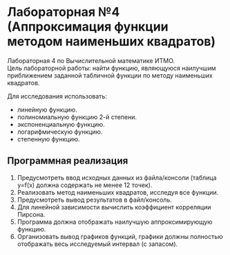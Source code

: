 # Лабораторная №4 (Аппроксимация функции методом наименьших квадратов)
Лабораторная 4 по Вычислительной математике ИТМО.  
Цель лабораторной работы: найти функцию, являющуюся наилучшим приближением заданной табличной функции по методу наименьших квадратов.

Для исследования использовать:
+ линейную функцию.
+ полиномиальную функцию 2-й степени.
+ экспоненциальную функцию.
+ логарифмическую функцию.
+ степенную функцию.

## Программная реализация  
1. Предусмотреть ввод исходных данных из файла/консоли (таблица y=f(x) должна содержать не менее 12 точек).
2. Реализовать метод наименьших квадратов, исследуя все функции.
3. Предусмотреть вывод результатов в файл/консоль.
4. Для линейной зависимости вычислить коэффициент корреляции Пирсона.
5. Программа должна отображать наилучшую аппроксимирующую функцию.
6. Организовать вывод графиков функций, графики должны полностью отображать весь исследуемый интервал (с запасом).